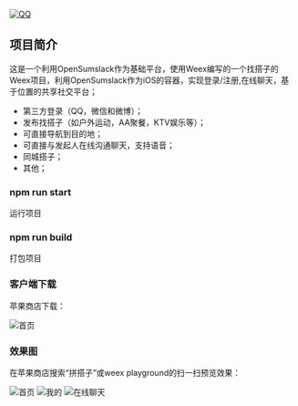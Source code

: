 [![QQ](http://pub.idqqimg.com/wpa/images/group.png)](https://jq.qq.com/?_wv=1027&k=5HWgxBZ)

## 项目简介

这是一个利用OpenSumslack作为基础平台，使用Weex编写的一个找搭子的Weex项目，利用OpenSumslack作为iOS的容器，实现登录/注册,在线聊天，基于位置的共享社交平台；

- 第三方登录（QQ，微信和微博）；
- 发布找搭子（如户外运动，AA聚餐，KTV娱乐等）；
- 可直接导航到目的地；
- 可直接与发起人在线沟通聊天，支持语音；
- 同城搭子；
- 其他；

### npm run start

运行项目

### npm run build

打包项目

### 客户端下载

苹果商店下载：

<img src='http://h5.sumslack.com/pindazi.png' alt='首页'/>

### 效果图

在苹果商店搜索“拼搭子”或weex playground的扫一扫预览效果：


<img src='http://wxapps.sumslack.com/dazi/a1.png' alt='首页'/> <img src='http://wxapps.sumslack.com/dazi/a2.png' alt='我的'/> <img src='http://wxapps.sumslack.com/dazi/a3.png' alt='在线聊天'/>

